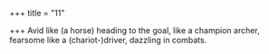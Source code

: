 +++
title = "11"

+++
Avid like (a horse) heading to the goal, like a champion archer,
fearsome like a (chariot-)driver, dazzling in combats.